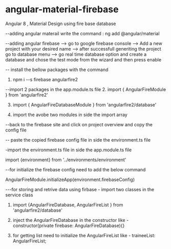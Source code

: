 # angular-material-firebase
Angular 8 , Material Design using fire base database



--adding angular materail write the command :
ng add @angular/material

--adding angular firebase
--> go to google firebase console 
--> Add a new project with your desired name
--> after successfull generiting the project go to database menu
--> go real time database option and create a database and chose the test mode from the wizard and then press enable

-- install the bellow packages with the command

1. npm i --s firebase angularfire2

--import 2 packages in the app.module.ts file
2. import { AngularFireModule } from 'angularfire2'

3. import { AngularFireDatabaseModule } from 'angularfire2/database'

4. import the avobe two modules in side the import array

--back to the firebase site and click on project overview and copy the config file 

-- paste the copied firebase config file in side the environment.ts file

-import the environment.ts file in side the app.module.ts file

import {environment} from '../environments/environment'

--for initialize the firebase config need to add the below command 

AngularFireModule.initializeApp(environment.firebaseConfig)

---for storing and retrive data using firbase - import two classes in the service class

1. import {AngularFireDatabase, AngularFireList } from 'angularfire2/database'

2. inject the AngularFireDatabase in the constructor like - constructor(private firebase: AngularFireDatabase){}

3. for getting list need to initialize the AngularFireList like - traineeList: AngularFireList<any>;
